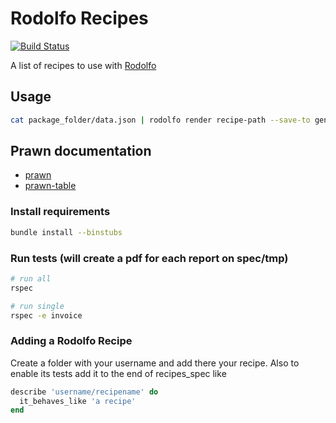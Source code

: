 # Rodolfo Recipes

[![Build Status](https://travis-ci.org/initios/rodolfo-recipes.svg?branch=master)](https://travis-ci.org/initios/rodolfo-recipes)

A list of recipes to use with [Rodolfo](https://github.com/initios/rodolfo)


## Usage

```bash
cat package_folder/data.json | rodolfo render recipe-path --save-to generated.pdf
```


## Prawn documentation

* [prawn](http://prawnpdf.org/manual.pdf)
* [prawn-table](http://prawnpdf.org/prawn-table-manual.pdf)


### Install requirements

```bash
bundle install --binstubs
```

### Run tests (will create a pdf for each report on spec/tmp)


```bash
# run all
rspec

# run single
rspec -e invoice
```


### Adding a Rodolfo Recipe

Create a folder with your username and add there your recipe.
Also to enable its tests add it to the end of recipes_spec like


```ruby
describe 'username/recipename' do
  it_behaves_like 'a recipe'
end
```
